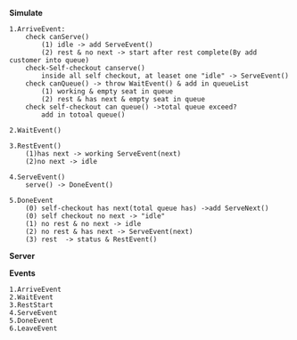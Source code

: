 **Simulate**

    1.ArriveEvent:
        check canServe() 
            (1) idle -> add ServeEvent()
            (2) rest & no next -> start after rest complete(By add customer into queue)
        check-Self-checkout canserve()
            inside all self checkout, at leaset one "idle" -> ServeEvent()
        check canQueue() -> throw WaitEvent() & add in queueList
            (1) working & empty seat in queue
            (2) rest & has next & empty seat in queue
        check self-checkout can queue() ->total queue exceed?
            add in totoal queue()
            
    2.WaitEvent()

    3.RestEvent()
        (1)has next -> working ServeEvent(next)
        (2)no next -> idle

    4.ServeEvent()
        serve() -> DoneEvent()
    
    5.DoneEvent
        (0) self-checkout has next(total queue has) ->add ServeNext()
        (0) self checkout no next -> "idle"
        (1) no rest & no next -> idle
        (2) no rest & has next -> ServeEvent(next)
        (3) rest  -> status & RestEvent()



**Server**


**Events**

    1.ArriveEvent
    2.WaitEvent
    3.RestStart
    4.ServeEvent
    5.DoneEvent
    6.LeaveEvent
